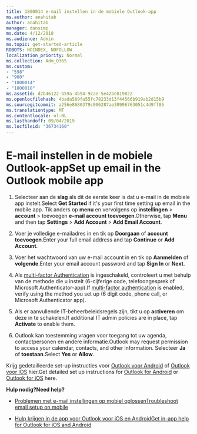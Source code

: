 ```yaml
---
title: 1800014 e-mail instellen in de mobiele Outlook-app
ms.author: anahitab
author: anahitab
manager: dansimp
ms.date: 4/12/2018
ms.audience: Admin
ms.topic: get-started-article
ROBOTS: NOINDEX, NOFOLLOW
localization_priority: Normal
ms.collection: Adm_O365
ms.custom:
- "598"
- "900"
- "1800014"
- "1800018"
ms.assetid: d2b46122-b59a-4b94-9cae-5e42be819022
ms.openlocfilehash: 4bada589fa55fc78233d13f44566b919ab2d15b9
ms.sourcegitcommit: a256e8680379c006287ae30996763051c4d9ff85
ms.translationtype: MT
ms.contentlocale: nl-NL
ms.lasthandoff: 09/04/2019
ms.locfileid: "36734160"
---
```

# <a name="set-up-email-in-the-outlook-mobile-app"></a><span data-ttu-id="4e6eb-102">E-mail instellen in de mobiele Outlook-app</span><span class="sxs-lookup"><span data-stu-id="4e6eb-102">Set up email in the Outlook mobile app</span></span>

1. <span data-ttu-id="4e6eb-103">Selecteer aan de **slag** als dit de eerste keer is dat u e-mail in de mobiele app instelt.</span><span class="sxs-lookup"><span data-stu-id="4e6eb-103">Select **Get Started** if it's your first time setting up email in the mobile app.</span></span> <span data-ttu-id="4e6eb-104">Tik anders op **menu** en vervolgens op **instellingen** \> **account** \> toevoegen **e-mail account toevoegen**.</span><span class="sxs-lookup"><span data-stu-id="4e6eb-104">Otherwise, tap **Menu** and then tap **Settings** \> **Add Account** \> **Add Email Account**.</span></span>

2. <span data-ttu-id="4e6eb-105">Voer je volledige e-mailadres in en tik op **Doorgaan** of **account toevoegen**.</span><span class="sxs-lookup"><span data-stu-id="4e6eb-105">Enter your full email address and tap **Continue** or **Add Account**.</span></span>

3. <span data-ttu-id="4e6eb-106">Voer het wachtwoord van uw e-mail account in en tik op **Aanmelden** of **volgende**.</span><span class="sxs-lookup"><span data-stu-id="4e6eb-106">Enter your email account password and tap **Sign In** or **Next**.</span></span>

4. <span data-ttu-id="4e6eb-107">Als [multi-factor Authentication](https://docs.microsoft.com/office365/admin/security-and-compliance/set-up-multi-factor-authentication) is ingeschakeld, controleert u met behulp van de methode die u instelt (6-cijferige code, telefoongesprek of Microsoft Authenticator-app).</span><span class="sxs-lookup"><span data-stu-id="4e6eb-107">If [multi-factor authentication](https://docs.microsoft.com/office365/admin/security-and-compliance/set-up-multi-factor-authentication) is enabled, verify using the method you set up (6 digit code, phone call, or Microsoft Authenticator app).</span></span>

5. <span data-ttu-id="4e6eb-108">Als er aanvullende IT-beheerbeleidsregels zijn, tikt u op **activeren** om deze in te schakelen.</span><span class="sxs-lookup"><span data-stu-id="4e6eb-108">If additional IT admin policies are in place, tap **Activate** to enable them.</span></span>

6. <span data-ttu-id="4e6eb-109">Outlook kan toestemming vragen voor toegang tot uw agenda, contactpersonen en andere informatie.</span><span class="sxs-lookup"><span data-stu-id="4e6eb-109">Outlook may request permission to access your calendar, contacts, and other information.</span></span> <span data-ttu-id="4e6eb-110">Selecteer **Ja** of **toestaan**.</span><span class="sxs-lookup"><span data-stu-id="4e6eb-110">Select **Yes** or **Allow**.</span></span>

<span data-ttu-id="4e6eb-111">Krijg gedetailleerde set-up instructies voor [Outlook voor Android](https://support.office.com/article/886db551-8dfa-4fd5-b835-f8e532091872.aspx) of [Outlook voor IOS](https://support.office.com/article/b2de2161-cc1d-49ef-9ef9-81acd1c8e234.aspx) hier.</span><span class="sxs-lookup"><span data-stu-id="4e6eb-111">Get detailed set up instructions for [Outlook for Android](https://support.office.com/article/886db551-8dfa-4fd5-b835-f8e532091872.aspx) or [Outlook for iOS](https://support.office.com/article/b2de2161-cc1d-49ef-9ef9-81acd1c8e234.aspx) here.</span></span>
  
 <span data-ttu-id="4e6eb-112">**Hulp nodig?**</span><span class="sxs-lookup"><span data-stu-id="4e6eb-112">**Need help?**</span></span>
  
- [<span data-ttu-id="4e6eb-113">Problemen met e-mail instellingen op mobiel oplossen</span><span class="sxs-lookup"><span data-stu-id="4e6eb-113">Troubleshoot email setup on mobile</span></span>](https://support.office.com/article/a264ef01-9c88-48fb-9285-7017e4f31f02.aspx)

- [<span data-ttu-id="4e6eb-114">Hulp krijgen in de app voor Outlook voor iOS en Android</span><span class="sxs-lookup"><span data-stu-id="4e6eb-114">Get in-app help for Outlook for iOS and Android</span></span>](https://support.office.com/article/218a22d1-9fa5-4889-b689-de1c63493243.aspx#ID0EAABAAA=Contact_Support)
